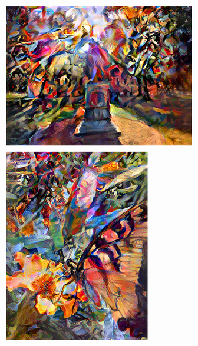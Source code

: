 ![1000 x100 (2).png](https://github.com/Acejv21/Ace_Code/blob/master/1000%20x100%20(2).png?raw=true)





![stylized-image (2).png](https://github.com/Acejv21/Ace_Code/blob/master/stylized-image%20(2).png?raw=true)
